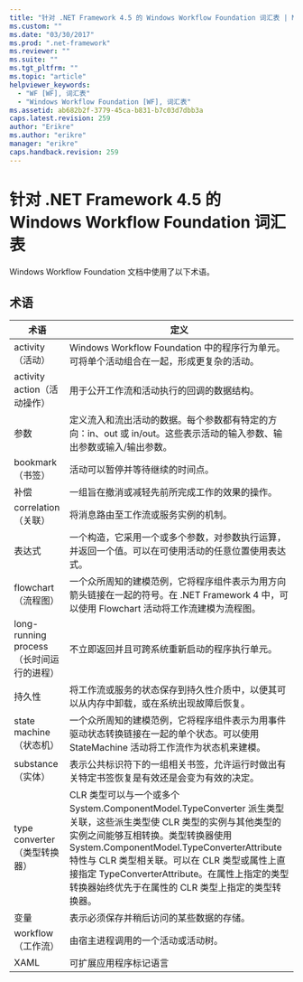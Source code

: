 ```yaml
---
title: "针对 .NET Framework 4.5 的 Windows Workflow Foundation 词汇表 | Microsoft Docs"
ms.custom: ""
ms.date: "03/30/2017"
ms.prod: ".net-framework"
ms.reviewer: ""
ms.suite: ""
ms.tgt_pltfrm: ""
ms.topic: "article"
helpviewer_keywords: 
  - "WF [WF], 词汇表"
  - "Windows Workflow Foundation [WF], 词汇表"
ms.assetid: ab682b2f-3779-45ca-b831-b7c03d7dbb3a
caps.latest.revision: 259
author: "Erikre"
ms.author: "erikre"
manager: "erikre"
caps.handback.revision: 259
---
```

# 针对 .NET Framework 4.5 的 Windows Workflow Foundation 词汇表
Windows Workflow Foundation 文档中使用了以下术语。  
  
## 术语  
  
|术语|定义|  
|--------|--------|  
|activity（活动）|Windows Workflow Foundation 中的程序行为单元。可将单个活动组合在一起，形成更复杂的活动。|  
|activity action（活动操作）|用于公开工作流和活动执行的回调的数据结构。|  
|参数|定义流入和流出活动的数据。每个参数都有特定的方向：in、out 或 in\/out。这些表示活动的输入参数、输出参数或输入\/输出参数。|  
|bookmark（书签）|活动可以暂停并等待继续的时间点。|  
|补偿|一组旨在撤消或减轻先前所完成工作的效果的操作。|  
|correlation（关联）|将消息路由至工作流或服务实例的机制。|  
|表达式|一个构造，它采用一个或多个参数，对参数执行运算，并返回一个值。可以在可使用活动的任意位置使用表达式。|  
|flowchart（流程图）|一个众所周知的建模范例，它将程序组件表示为用方向箭头链接在一起的符号。在 .NET Framework 4 中，可以使用 Flowchart 活动将工作流建模为流程图。|  
|long\-running process（长时间运行的进程）|不立即返回并且可跨系统重新启动的程序执行单元。|  
|持久性|将工作流或服务的状态保存到持久性介质中，以便其可以从内存中卸载，或在系统出现故障后恢复。|  
|state machine（状态机）|一个众所周知的建模范例，它将程序组件表示为用事件驱动状态转换链接在一起的单个状态。可以使用 StateMachine 活动将工作流作为状态机来建模。|  
|substance（实体）|表示公共标识符下的一组相关书签，允许运行时做出有关特定书签恢复是有效还是会变为有效的决定。|  
|type converter（类型转换器）|CLR 类型可以与一个或多个 System.ComponentModel.TypeConverter 派生类型关联，这些派生类型使 CLR 类型的实例与其他类型的实例之间能够互相转换。类型转换器使用 System.ComponentModel.TypeConverterAttribute 特性与 CLR 类型相关联。可以在 CLR 类型或属性上直接指定 TypeConverterAttribute。在属性上指定的类型转换器始终优先于在属性的 CLR 类型上指定的类型转换器。|  
|变量|表示必须保存并稍后访问的某些数据的存储。|  
|workflow（工作流）|由宿主进程调用的一个活动或活动树。|  
|XAML|可扩展应用程序标记语言|